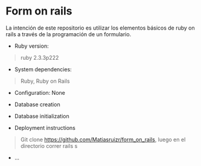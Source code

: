 # Form on rails

La intención de este repositorio es utilizar los elementos básicos de ruby on rails a través de la programación de un formulario.


* Ruby version: 
> ruby 2.3.3p222

* System dependencies: 
> Ruby, Ruby on Rails

* Configuration: None

* Database creation

* Database initialization

* Deployment instructions
 > Git clone https://github.com/Matiasruizr/form_on_rails, luego en el directorio correr rails s

* ...